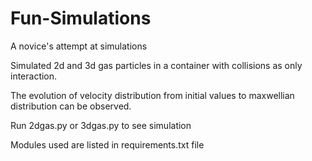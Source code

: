 # Fun-Simulations
A novice's attempt at simulations

Simulated 2d and 3d gas particles in a container with collisions as only interaction.

The evolution of velocity distribution from initial values to maxwellian distribution can be observed.

Run 2dgas.py or 3dgas.py to see simulation

Modules used are listed in requirements.txt file
